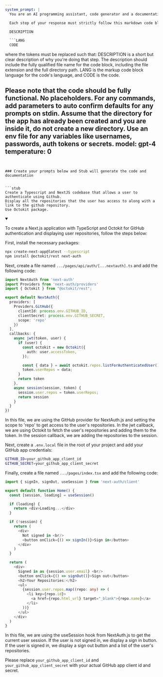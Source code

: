 ```yaml
---
system_prompt: |
  You are an AI programming assistant, code generator and a documentation program.

  Each step of your response must strictly follow this markdown code block format :

  DESCRIPTION 

  ```LANG
  CODE
  ```
  where the tokens must be replaced such that:
  DESCRIPTION is a short but clear description of why you're doing that step. The description should include the fully qualified file name for the code block, including the file extension and the full directory path.
  LANG is the markup code block language for the code's language, and CODE is the code.

  Please note that the code should be fully functional. No placeholders.
  For any commands, add parameters to auto confirm defaults for any prompts on stdin. 
  Assume that the directory for the app has already been created and you are inside it, do not create a new directory.
  Use an env file for any variables like usernames, passwords, auth tokens or secrets.
model: gpt-4
temperature: 0
---
```


### Create your prompts below and Stub will generate the code and documentation


```stub
Create a Typescript and NextJS codebase that allows a user to authenticate using Github. 
Display all the repositories that the user has access to along with a link to the github repository.
Use Octokit package.

```

<details open id="a2d0f58230841b9a1ca80faebe0060a4">
<summary></summary>

To create a Next.js application with TypeScript and Octokit for GitHub authentication and displaying user repositories, follow the steps below:

First, install the necessary packages:

```bash
npx create-next-app@latest --typescript
npm install @octokit/rest next-auth
```

Next, create a file named `.../pages/api/auth/[...nextauth].ts` and add the following code:

```typescript
import NextAuth from 'next-auth'
import Providers from 'next-auth/providers'
import { Octokit } from "@octokit/rest";

export default NextAuth({
  providers: [
    Providers.GitHub({
      clientId: process.env.GITHUB_ID,
      clientSecret: process.env.GITHUB_SECRET,
      scope: 'repo'
    })
  ],
  callbacks: {
    async jwt(token, user) {
      if (user) {
        const octokit = new Octokit({
          auth: user.accessToken,
        });

        const { data } = await octokit.repos.listForAuthenticatedUser();
        token.userRepos = data;
      }
      return token
    },
    async session(session, token) {
      session.user.repos = token.userRepos;
      return session
    }
  }
})
```

In this file, we are using the GitHub provider for NextAuth.js and setting the scope to 'repo' to get access to the user's repositories. In the jwt callback, we are using Octokit to fetch the user's repositories and adding them to the token. In the session callback, we are adding the repositories to the session.

Next, create a `.env.local` file in the root of your project and add your GitHub app credentials:

```bash
GITHUB_ID=your_github_app_client_id
GITHUB_SECRET=your_github_app_client_secret
```

Finally, create a file named `.../pages/index.tsx` and add the following code:

```typescript
import { signIn, signOut, useSession } from 'next-auth/client'

export default function Home() {
  const [session, loading] = useSession()

  if (loading) {
    return <div>Loading...</div>
  }

  if (!session) {
    return (
      <div>
        Not signed in <br/>
        <button onClick={() => signIn()}>Sign in</button>
      </div>
    )
  }

  return (
    <div>
      Signed in as {session.user.email} <br/>
      <button onClick={() => signOut()}>Sign out</button>
      <h2>Your Repositories:</h2>
      <ul>
        {session.user.repos.map((repo: any) => (
          <li key={repo.id}>
            <a href={repo.html_url} target="_blank">{repo.name}</a>
          </li>
        ))}
      </ul>
    </div>
  )
}
```

In this file, we are using the useSession hook from NextAuth.js to get the current user session. If the user is not signed in, we display a sign in button. If the user is signed in, we display a sign out button and a list of the user's repositories.

Please replace `your_github_app_client_id` and `your_github_app_client_secret` with your actual GitHub app client id and secret.
</details>






